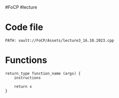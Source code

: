 #FoCP #lecture 

# Code file
```embed-cpp
PATH: vault://FoCP/Assets/lecture3_16.10.2023.cpp
```

# Functions
```
return_type function_name (args) {
	instructions

	return x
}
```